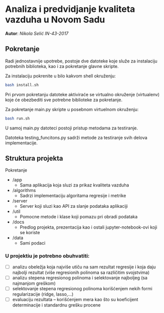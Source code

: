 
# Analiza i predvidjanje kvaliteta vazduha u Novom Sadu
**Autor**: *Nikola Selić IN-43-2017*

## Pokretanje

Radi jednostavnije upotrebe, postoje dve datoteke koje služe za instalaciju potrebnih biblioteka, kao i za pokretanje glavne skripte.

Za instalaciju pokrenite u bilo kakvom shell okruženju:

  ```bash
  bash install.sh
  ```
Pri prvom pokretanju datoteke aktiviraće se virtualno okruženje (virtualenv) koje će obezbediti sve potrebne biblioteke za pokretanje.

Za pokretanje main.py skripte u posebnom virtuelnom okruženju:

  ```bash
  bash run.sh
  ```

U samoj main.py datoteci postoji pristup metodama za testiranje.

Datoteka testing_funcitons.py sadrži metode za testiranje svih delova implementacije.

## Struktura projekta 
Pokretanje 
- /app
    - Sama aplikacija koja sluzi za prikaz kvaliteta vazduha
- /algorithms
    - Sadrzi implementaciju algoritama regresije i metrike
- /server
    - Server koji sluzi kao API za slanje podataka aplikaciji
- /util
    - Pomocne metode i klase koji pomazu pri obradi podataka
- /docs
    - Predlog projekta, prezentacija kao i ostali jupyter-notebook-ovi koji se koriste
- /data
    - Sami podaci

### U projektiu je potrebno obuhvatiti:
 - [ ] analizu obeležja koja najviše utiču na sam rezultat regresije i koja daju najbolji rezultat (više regresionih
polinoma sa različitim svojstvima)
 - [ ] analizu stepena regresionog polinoma i selektovanje najboljeg (sa najmanjom greškom)
 - [ ] selektovanje stepena regresionog polinoma korišćenjem nekih formi regularizacije (ridge, lasso,...)
 - [ ] evaluaciju rezultata – korišćenjem mera kao što su koeficijent determinacije i standardnu grešku procene
